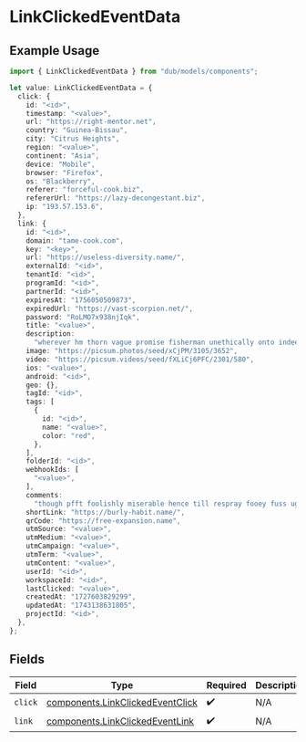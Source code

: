# LinkClickedEventData

## Example Usage

```typescript
import { LinkClickedEventData } from "dub/models/components";

let value: LinkClickedEventData = {
  click: {
    id: "<id>",
    timestamp: "<value>",
    url: "https://right-mentor.net",
    country: "Guinea-Bissau",
    city: "Citrus Heights",
    region: "<value>",
    continent: "Asia",
    device: "Mobile",
    browser: "Firefox",
    os: "Blackberry",
    referer: "forceful-cook.biz",
    refererUrl: "https://lazy-decongestant.biz",
    ip: "193.57.153.6",
  },
  link: {
    id: "<id>",
    domain: "tame-cook.com",
    key: "<key>",
    url: "https://useless-diversity.name/",
    externalId: "<id>",
    tenantId: "<id>",
    programId: "<id>",
    partnerId: "<id>",
    expiresAt: "1756050509873",
    expiredUrl: "https://vast-scorpion.net/",
    password: "RoLMO7x938njIqk",
    title: "<value>",
    description:
      "wherever hm thorn vague promise fisherman unethically onto indeed yum",
    image: "https://picsum.photos/seed/xCjPM/3105/3652",
    video: "https://picsum.videos/seed/fXLiCj6PFC/2301/580",
    ios: "<value>",
    android: "<id>",
    geo: {},
    tagId: "<id>",
    tags: [
      {
        id: "<id>",
        name: "<value>",
        color: "red",
      },
    ],
    folderId: "<id>",
    webhookIds: [
      "<value>",
    ],
    comments:
      "though pfft foolishly miserable hence till respray fooey fuss ugh swing",
    shortLink: "https://burly-habit.name/",
    qrCode: "https://free-expansion.name",
    utmSource: "<value>",
    utmMedium: "<value>",
    utmCampaign: "<value>",
    utmTerm: "<value>",
    utmContent: "<value>",
    userId: "<id>",
    workspaceId: "<id>",
    lastClicked: "<value>",
    createdAt: "1727603829299",
    updatedAt: "1743138631805",
    projectId: "<id>",
  },
};
```

## Fields

| Field                                                                                | Type                                                                                 | Required                                                                             | Description                                                                          |
| ------------------------------------------------------------------------------------ | ------------------------------------------------------------------------------------ | ------------------------------------------------------------------------------------ | ------------------------------------------------------------------------------------ |
| `click`                                                                              | [components.LinkClickedEventClick](../../models/components/linkclickedeventclick.md) | :heavy_check_mark:                                                                   | N/A                                                                                  |
| `link`                                                                               | [components.LinkClickedEventLink](../../models/components/linkclickedeventlink.md)   | :heavy_check_mark:                                                                   | N/A                                                                                  |